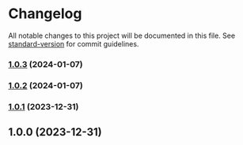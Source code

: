# Changelog

All notable changes to this project will be documented in this file. See [standard-version](https://github.com/conventional-changelog/standard-version) for commit guidelines.

### [1.0.3](https://github.com/toolx-dev/ketargs/compare/v1.0.2...v1.0.3) (2024-01-07)

### [1.0.2](https://github.com/toolx-dev/ketargs/compare/v1.0.1...v1.0.2) (2024-01-07)

### [1.0.1](https://github.com/toolx-dev/ketargs/compare/v1.0.0...v1.0.1) (2023-12-31)

## 1.0.0 (2023-12-31)
